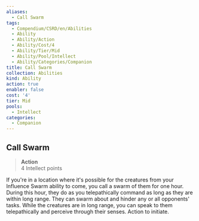 ```yaml
---
aliases:
  - Call Swarm
tags:
  - Compendium/CSRD/en/Abilities
  - Ability
  - Ability/Action
  - Ability/Cost/4
  - Ability/Tier/Mid
  - Ability/Pool/Intellect
  - Ability/Categories/Companion
title: Call Swarm
collection: Abilities
kind: Ability
action: true
enabler: false
cost: '4'
tier: Mid
pools:
  - Intellect
categories:
  - Companion
---
```

## Call Swarm  
>**Action**  
>4 Intellect points
  
If you're in a location where it's possible for the creatures from your Influence Swarm ability to come, you call a swarm of them for one hour. During this hour, they do as you telepathically command as long as they are within long range. They can swarm about and hinder any or all opponents' tasks. While the creatures are in long range, you can speak to them telepathically and perceive through their senses. Action to initiate.